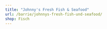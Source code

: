 ```yaml
---
title: "Johnny's Fresh Fish & Seafood"
url: /barrie/johnnys-fresh-fish-und-seafood/
shop: Fisch
---
```

